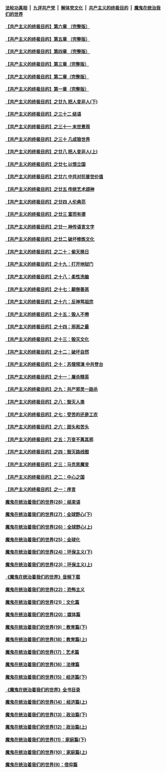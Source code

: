 ####  [法轮功真相](../../../../basic/blob/master/README.md?t=01290613) &nbsp;|&nbsp; [九评共产党](../../../../9ping.md/blob/master/README.md?t=01290613) &nbsp;|&nbsp; [解体党文化](../../../../jtdwh.md/blob/master/README.md?t=01290613)  &nbsp;|&nbsp; [共产主义的终极目的](../../../../gczydzjmd.md/blob/master/README.md?t=01290613) &nbsp;|&nbsp; [魔鬼在统治我们的世界](../../../../mgztzwmdsj.md/blob/master/README.md?t=01290613) 

#### [【共产主义的终极目的】第六章 （完整版）](../pages/nsc422/n11428913.md?t=01290613) 

#### [【共产主义的终极目的】第五章 （完整版）](../pages/nsc422/n11428912.md?t=01290613) 

#### [【共产主义的终极目的】第四章 （完整版）](../pages/nsc422/n11428907.md?t=01290613) 

#### [【共产主义的终极目的】第三章（完整版）](../pages/nsc422/n11428848.md?t=01290613) 

#### [【共产主义的终极目的】第二章（完整版）](../pages/nsc422/n11428831.md?t=01290613) 

#### [【共产主义的终极目的】第一章（完整版）](../pages/nsc422/n11417651.md?t=01290613) 

#### [【共产主义的终极目的】之廿九 把人变非人(下)](../pages/nsc422/n11344140.md?t=01290613) 

#### [【共产主义的终极目的】之三十二 结语](../pages/nsc422/n11360535.md?t=01290613) 

#### [【共产主义的终极目的】之三十一 末世景观](../pages/nsc422/n11351129.md?t=01290613) 

#### [【共产主义的终极目的】之三十 几成狼世界](../pages/nsc422/n11348280.md?t=01290613) 

#### [【共产主义的终极目的】之廿八 把人变非人(上)](../pages/nsc422/n11340492.md?t=01290613) 

#### [【共产主义的终极目的】之廿七 以恨立国](../pages/nsc422/n11336944.md?t=01290613) 

#### [【共产主义的终极目的】之廿六 中共对抗普世价值](../pages/nsc422/n11324785.md?t=01290613) 

#### [【共产主义的终极目的】之廿五 传统艺术颂神](../pages/nsc422/n11296396.md?t=01290613) 

#### [【共产主义的终极目的】之廿四 人伦典范](../pages/nsc422/n11296397.md?t=01290613) 

#### [【共产主义的终极目的】之廿三 富而有德](../pages/nsc422/n11283598.md?t=01290613) 

#### [【共产主义的终极目的】之廿一 神传语言文字](../pages/nsc422/n11263265.md?t=01290613) 

#### [【共产主义的终极目的】之廿二 破坏修炼文化](../pages/nsc422/n11245728.md?t=01290613) 

#### [【共产主义的终极目的】之二十：偷天换日](../pages/nsc422/n11238846.md?t=01290613) 

#### [【共产主义的终极目的】之十九：打开地狱门](../pages/nsc422/n11206376.md?t=01290613) 

#### [【共产主义的终极目的】之十八：柔性洗脑](../pages/nsc422/n11199994.md?t=01290613) 

#### [【共产主义的终极目的】之十七：颠倒善恶](../pages/nsc422/n11179782.md?t=01290613) 

#### [【共产主义的终极目的】之十六：反神骂祖宗](../pages/nsc422/n11166798.md?t=01290613) 

#### [【共产主义的终极目的】之十五：毁人不倦](../pages/nsc422/n11166792.md?t=01290613) 

#### [【共产主义的终极目的】之十四：邪恶之最](../pages/nsc422/n11150249.md?t=01290613) 

#### [【共产主义的终极目的】之十三：毁灭文化](../pages/nsc422/n11135227.md?t=01290613) 

#### [【共产主义的终极目的】之十二：破坏自然](../pages/nsc422/n11135214.md?t=01290613) 

#### [【共产主义的终极目的】之十：苏俄预演 中共登台](../pages/nsc422/n11118424.md?t=01290613) 

#### [【共产主义的终极目的】之十一：屠杀精英](../pages/nsc422/n11118442.md?t=01290613) 

#### [【共产主义的终极目的】之九：共产邪灵一路杀](../pages/nsc422/n11114139.md?t=01290613) 

#### [【共产主义的终极目的】之八：毁灭人类](../pages/nsc422/n11108503.md?t=01290613) 

#### [【共产主义的终极目的】之七：受苦的还是工农](../pages/nsc422/n11101809.md?t=01290613) 

#### [【共产主义的终极目的】之六：甜头和苦头](../pages/nsc422/n11096971.md?t=01290613) 

#### [【共产主义的终极目的】之五：万变不离其邪](../pages/nsc422/n11091285.md?t=01290613) 

#### [【共产主义的终极目的】之四：毁灭路线图](../pages/nsc422/n11086284.md?t=01290613) 

#### [【共产主义的终极目的】之三：马克思魔变](../pages/nsc422/n11061941.md?t=01290613) 

#### [【共产主义的终极目的】之二：中心之国](../pages/nsc422/n11047728.md?t=01290613) 

#### [【共产主义的终极目的】之一：序言](../pages/nsc422/n11086077.md?t=01290613) 

#### [魔鬼在统治着我们的世界(28)：结束语](../pages/nsc422/n10936246.md?t=01290613) 

#### [魔鬼在统治着我们的世界(27)：全球野心(下)](../pages/nsc422/n10928319.md?t=01290613) 

#### [魔鬼在统治着我们的世界(26)：全球野心(上)](../pages/nsc422/n10900318.md?t=01290613) 

#### [魔鬼在统治着我们的世界(25)：全球化](../pages/nsc422/n10788205.md?t=01290613) 

#### [魔鬼在统治着我们的世界(24)：环保主义(下)](../pages/nsc422/n10695307.md?t=01290613) 

#### [魔鬼在统治着我们的世界(23)：环保主义(上)](../pages/nsc422/n10688613.md?t=01290613) 

#### [《魔鬼在统治着我们的世界》音频下载](../pages/nsc422/n10635553.md?t=01290613) 

#### [魔鬼在统治着我们的世界(22)：恐怖主义](../pages/nsc422/n10614727.md?t=01290613) 

#### [魔鬼在统治着我们的世界(21)：文化篇](../pages/nsc422/n10597706.md?t=01290613) 

#### [魔鬼在统治着我们的世界(20)：媒体篇](../pages/nsc422/n10586579.md?t=01290613) 

#### [魔鬼在统治着我们的世界(19)：教育篇(下)](../pages/nsc422/n10564808.md?t=01290613) 

#### [魔鬼在统治着我们的世界(18)：教育篇(上)](../pages/nsc422/n10526970.md?t=01290613) 

#### [魔鬼在统治着我们的世界(17)：艺术篇](../pages/nsc422/n10499093.md?t=01290613) 

#### [魔鬼在统治着我们的世界(16)：法律篇](../pages/nsc422/n10485969.md?t=01290613) 

#### [魔鬼在统治着我们的世界(15)：经济篇(下)](../pages/nsc422/n10469975.md?t=01290613) 

#### [《魔鬼在统治着我们的世界》全书目录](../pages/nsc422/n10464261.md?t=01290613) 

#### [魔鬼在统治着我们的世界(14)：经济篇(上)](../pages/nsc422/n10457370.md?t=01290613) 

#### [魔鬼在统治着我们的世界(13)：政治篇(下)](../pages/nsc422/n10448270.md?t=01290613) 

#### [魔鬼在统治着我们的世界(12)：政治篇(上)](../pages/nsc422/n10444576.md?t=01290613) 

#### [魔鬼在统治着我们的世界(11)：家庭篇(下)](../pages/nsc422/n10440961.md?t=01290613) 

#### [魔鬼在统治着我们的世界(10)：家庭篇(上)](../pages/nsc422/n10435448.md?t=01290613) 

#### [魔鬼在统治着我们的世界(9)：信仰篇](../pages/nsc422/n10432159.md?t=01290613) 

